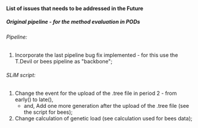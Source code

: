 #### List of issues that needs to be addressed in the Future

##### Original pipeline - for the method evaluation in PODs

###### Pipeline:
1. Incorporate the last pipeline bug fix implemented - for this use the T.Devil or bees pipeline as "backbone";

###### SLiM script:
1. Change the event for the upload of the .tree file in period 2 - from early() to late(),
	- and, Add one more generation after the upload of the .tree file (see the script for bees);
2. Change calculation of genetic load (see calculation used for bees data);
